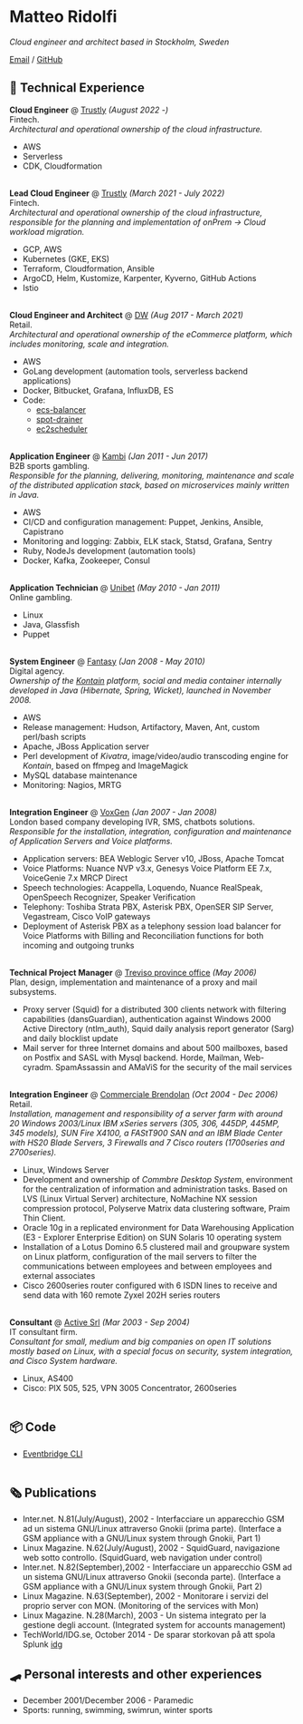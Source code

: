 # Matteo Ridolfi

_Cloud engineer and architect based in Stockholm, Sweden_

[Email](mailto:spezam@gmail.com) / [GitHub](https://github.com/spezam/)

## 🔧 Technical Experience

**Cloud Engineer** @ [Trustly](https://www.trustly.net) _(August 2022 -)_ <br>
Fintech.<br>
_Architectural and operational ownership of the cloud infrastructure._
  - AWS
  - Serverless
  - CDK, Cloudformation
<br><br>

**Lead Cloud Engineer** @ [Trustly](https://www.trustly.net) _(March 2021 - July 2022)_ <br>
Fintech.<br>
_Architectural and operational ownership of the cloud infrastructure, responsible for the planning and implementation of onPrem -> Cloud workload migration._
  - GCP, AWS
  - Kubernetes (GKE, EKS)
  - Terraform, Cloudformation, Ansible
  - ArgoCD, Helm, Kustomize, Karpenter, Kyverno, GitHub Actions
  - Istio
<br><br>

**Cloud Engineer and Architect** @ [DW](https://danielwellington.com) _(Aug 2017 - March 2021)_ <br>
Retail.<br>
_Architectural and operational ownership of the eCommerce platform, which includes monitoring, scale and integration._
  - AWS
  - GoLang development (automation tools, serverless backend applications)
  - Docker, Bitbucket, Grafana, InfluxDB, ES
  - Code:
    - [ecs-balancer](https://github.com/dwtechnologies/ecs-balancer)
    - [spot-drainer](https://github.com/dwtechnologies/spot-drainer)
    - [ec2scheduler](https://github.com/dwtechnologies/ec2scheduler)
<br><br>

**Application Engineer** @ [Kambi](https://kambi.com) _(Jan 2011 - Jun 2017)_ <br>
B2B sports gambling.<br>
_Responsible for the planning, delivering, monitoring, maintenance and scale of the distributed application stack, based on microservices mainly written in Java._
  - AWS
  - CI/CD and configuration management: Puppet, Jenkins, Ansible, Capistrano
  - Monitoring and logging: Zabbix, ELK stack, Statsd, Grafana, Sentry
  - Ruby, NodeJs development (automation tools)
  - Docker, Kafka, Zookeeper, Consul
<br><br>

**Application Technician** @ [Unibet](https://kindredgroup.com) _(May 2010 - Jan 2011)_ <br>
Online gambling.
  - Linux
  - Java, Glassfish
  - Puppet
<br><br>

**System Engineer** @ [Fantasy](https://fantasy.co) _(Jan 2008 - May 2010)_ <br>
Digital agency.<br>
_Ownership of the [Kontain](http://kontain.com) platform, social and media container internally developed in Java (Hibernate, Spring, Wicket), launched in November 2008._
  - AWS
  - Release management: Hudson, Artifactory, Maven, Ant, custom perl/bash scripts
  - Apache, JBoss Application server
  - Perl development of _Kivatra_, image/video/audio transcoding engine for _Kontain_, based on ffmpeg and ImageMagick
  - MySQL database maintenance
  - Monitoring: Nagios, MRTG
<br><br>

**Integration Engineer** @ [VoxGen](https://www.voxgen.com) _(Jan 2007 - Jan 2008)_ <br>
London based company developing IVR, SMS, chatbots solutions.<br>
_Responsible for the installation, integration, configuration and maintenance of Application Servers and Voice platforms._
  - Application servers: BEA Weblogic Server v10, JBoss, Apache Tomcat
  - Voice Platforms: Nuance NVP v3.x, Genesys Voice Platform EE 7.x, VoiceGenie 7.x MRCP Direct
  - Speech technologies: Acappella, Loquendo, Nuance RealSpeak, OpenSpeech Recognizer, Speaker Verification
  - Telephony: Toshiba Strata PBX, Asterisk PBX, OpenSER SIP Server, Vegastream, Cisco VoIP gateways
  - Deployment of Asterisk PBX as a telephony session load balancer for Voice Platforms with Billing and Reconciliation functions for both incoming and outgoing trunks
<br><br>

**Technical Project Manager** @ [Treviso province office](https://www.provincia.treviso.it) _(May 2006)_ <br>
Plan, design, implementation and maintenance of a proxy and mail subsystems.
  - Proxy server (Squid) for a distributed 300 clients network with filtering capabilities (dansGuardian), authentication against Windows 2000 Active Directory (ntlm_auth), Squid daily analysis report generator (Sarg) and daily blocklist update
  - Mail server for three Internet domains and about 500 mailboxes, based on Postfix and SASL with Mysql backend. Horde, Mailman, Web-cyradm. SpamAssassin and AMaViS for the security of the mail services
<br><br>

**Integration Engineer** @ [Commerciale Brendolan](https://www.selexgc.it) _(Oct 2004 - Dec 2006)_ <br>
Retail.<br>
_Installation, management and responsibility of a server farm with around 20 Windows 2003/Linux IBM xSeries servers (305, 306, 445DP, 445MP, 345 models), SUN Fire X4100, a FAStT900 SAN and an IBM Blade Center with HS20 Blade Servers, 3 Firewalls and 7 Cisco routers (1700series and 2700series)._
  - Linux, Windows Server
  - Development and ownership of _Commbre Desktop System_, environment for the centralization of information and administration tasks. Based on LVS (Linux Virtual Server) architecture, NoMachine NX session compression protocol, Polyserve Matrix data clustering software, Praim Thin Client.
  - Oracle 10g in a replicated environment for Data Warehousing Application (E3 - Explorer Enterprise Edition) on SUN Solaris 10 operating system
  - Installation of a Lotus Domino 6.5 clustered mail and groupware system on Linux platform, configuration of the mail servers to filter the communications between employees and between employees and external associates
  - Cisco 2600series router configured with 6 ISDN lines to receive and send data with 160 remote Zyxel 202H series routers
<br><br>

**Consultant** @ [Active Srl](https://www.linkedin.com/company/active-s.r.l._2/) _(Mar 2003 - Sep 2004)_ <br>
IT consultant firm.<br>
_Consultant for small, medium and big companies on open IT solutions mostly based on Linux, with a special focus on security, system integration, and Cisco System hardware._
  - Linux, AS400
  - Cisco: PIX 505, 525, VPN 3005 Concentrator, 2600series
<br><br>

## 📦 Code
  - [Eventbridge CLI](https://github.com/spezam/eventbridge-cli)
<br><br>

## 🗞 Publications
  - Inter.net. N.81(July/August), 2002 - Interfacciare un apparecchio GSM ad un sistema GNU/Linux attraverso Gnokii (prima parte). (Interface a GSM appliance with a GNU/Linux system through Gnokii, Part 1)
  - Linux Magazine. N.62(July/August), 2002 - SquidGuard, navigazione web sotto controllo. (SquidGuard, web navigation under control)
  - Inter.net. N.82(September),2002 - Interfacciare un apparecchio GSM ad un sistema GNU/Linux attraverso Gnokii (seconda parte). (Interface a GSM appliance with a GNU/Linux system through Gnokii, Part 2)
  - Linux Magazine. N.63(September), 2002 - Monitorare i servizi del proprio server con MON. (Monitoring of the services with Mon)
  - Linux Magazine. N.28(March), 2003 - Un sistema integrato per la gestione degli account. (Integrated system for accounts management)
  - TechWorld/IDG.se, October 2014 - De sparar storkovan på att spola Splunk [idg](http://www.idg.se/2.1085/1.588648/de-sparar-storkovan-pa-att-spola-splunk?queryText=splunk)

## 🛹 Personal interests and other experiences
  - December 2001/December 2006 - Paramedic
  - Sports: running, swimming, swimrun, winter sports


